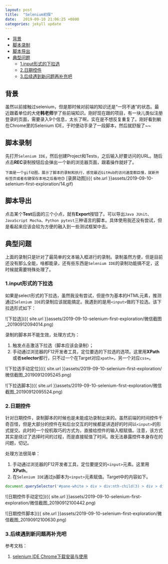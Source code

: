 ```yaml
---
layout: post
title:  "Selenium初探"
date:   2019-09-10 21:06:25 +0800
categories: jekyll update
---
```


- [背景](#%e8%83%8c%e6%99%af)
- [脚本录制](#%e8%84%9a%e6%9c%ac%e5%bd%95%e5%88%b6)
- [脚本导出](#%e8%84%9a%e6%9c%ac%e5%af%bc%e5%87%ba)
- [典型问题](#%e5%85%b8%e5%9e%8b%e9%97%ae%e9%a2%98)
  - [1.input形式的下拉选](#1input%e5%bd%a2%e5%bc%8f%e7%9a%84%e4%b8%8b%e6%8b%89%e9%80%89)
  - [2.日期控件](#2%e6%97%a5%e6%9c%9f%e6%8e%a7%e4%bb%b6)
  - [3.后续遇到新问题再补充吧](#3%e5%90%8e%e7%bb%ad%e9%81%87%e5%88%b0%e6%96%b0%e9%97%ae%e9%a2%98%e5%86%8d%e8%a1%a5%e5%85%85%e5%90%a7)

## 背景

虽然以前接触过selenium，但是那时候对前端的知识还是“一窍不通”的状态。最近跟着单位的大佬**韩老师**学了些前端知识。刚好现在跟的项目，有一块儿类似注册登录的页面，需要录入9个信息，太长了啊，实在是不想反复重复了。刚好看到躺在Chrome里的Selenium IDE，于时便动手录了一段脚本，然后就舒服了~~

## 脚本录制

先打开`Selenium IDE`，然后创建Project和Tests，之后输入好要访问的URL。随后点击**REC**录制按钮后会弹出一个新的浏览器页面，跟着操作就好了。

`下面是一个gif动图，展示了脚本的录制和执行，感觉最近GitHub的访问速度都巨慢，就新开标签页或者右键保存本地之后看吧😓`
[录屏动图]({{ site.url }}assets/2019-09-10-selenium-first-exploration/14.gif)

## 脚本导出

点击某个**Test**后面的三个小点，就有**Export**按钮了。可以导出`Java JUnit`、`JavaScript Mocha`、`Python pytest`三种语言的脚本。具体使用我还没有尝试，但是看起来应该会较为方便的融入到一些测试框架中去。

## 典型问题

上面的录制只是针对了最简单的文本输入框进行的录制。录制虽然方便，但是目前还没有那么全能，啥都能录，还有些东西是`Selenium IDE`的录制功能搞不定，这时候就需要特殊处理了。

### 1.input形式的下拉选

如果是select形式的下拉选，虽然我没有尝试，但是作为基本的HTML元素，推测通过`Selenium IDE`的录制应该就能搞定。我遇到的是用`<input>`做的下拉选。该下拉选形式如下：

![下拉选]({{ site.url }}assets/2019-09-10-selenium-first-exploration/微信截图_20190912094014.png)

录制的脚本并不能生效，处理方式为：
1. 触发点击激活下拉选（脚本应该会录制）；
2. 手动通过浏览器的F12开发者工具，定位要选的下拉选的选项。这里用**XPath**或者**selector**都行，只不过一个在Target对应`xpath=`，另一个对应`css=`。

![下拉选手动定位]({{ site.url }}assets/2019-09-10-selenium-first-exploration/微信截图_20190912095245.png)

![下拉选脚本]({{ site.url }}assets/2019-09-10-selenium-first-exploration/微信截图_20190912095524.png)

### 2.日期控件

针对日期控件，录制脚本的时候也是未能成功录制出来的。虽然前端的时间控件千奇百怪，但是大部分的控件在和后台交互的时候都是讲选好的时间以`<input>`的形式提交。此时的一个投机取巧的方式为，直接给控件的输入框赋值。注意，该方式其实是绕过了选择时间的过程，而是直接赋值了时间。故无法暴露控件本身存在的问题，切记。

处理方法很简单：
1. 手动通过浏览器的F12开发者工具，定位要提交的`<input>`元素。这里用**XPath**。
2. 在`Selenium IDE`通过js脚本为`<input>`元素赋值。Target中的内容如下。

```javascript
document.querySelector('#pane-white > div > div:nth-child(3) > div > div.el-dialog__body > form > div:nth-child(5) > div > div:nth-child(1) > div > input').value='2019-09-01  00:00:00';
```

![日期控件手动定位]({{ site.url }}assets/2019-09-10-selenium-first-exploration/微信截图_20190912100442.png)

![日期控件脚本]({{ site.url }}assets/2019-09-10-selenium-first-exploration/微信截图_20190912100630.png)

### 3.后续遇到新问题再补充吧

参考文档：
1. [selenium IDE Chrome下载安装与使用](https://blog.csdn.net/qq_33673213/article/details/90489479)